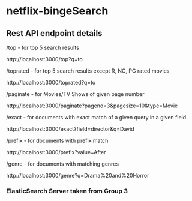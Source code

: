 # netflix-bingeSearch

## Rest API endpoint details

/top - for top 5 search results

http://localhost:3000/top?q=to

/toprated - for top 5 search results except R, NC, PG rated movies

http://localhost:3000/toprated?q=to

/paginate - for Movies/TV Shows of given page number

http://localhost:3000/paginate?pageno=3&pagesize=10&type=Movie

/exact - for documents with exact match of a given query in a given field

http://localhost:3000/exact?field=director&q=David

/prefix - for documents with prefix match

http://localhost:3000/prefix?value=After

/genre - for documents with matching genres

http://localhost:3000/genre?q=Drama%20and%20Horror

### ElasticSearch Server taken from Group 3